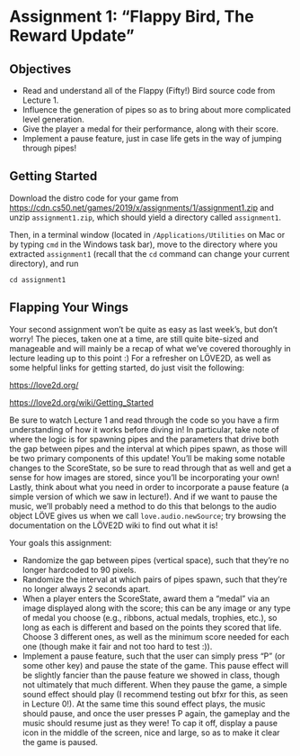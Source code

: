 

# Assignment 1: “Flappy Bird, The Reward Update”

<h2 id="objectives">Objectives</h2>

<ul>
  <li>Read and understand all of the Flappy (Fifty!) Bird source code from Lecture 1.</li>
  <li>Influence the generation of pipes so as to bring about more complicated level generation.</li>
  <li>Give the player a medal for their performance, along with their score.</li>
  <li>Implement a pause feature, just in case life gets in the way of jumping through pipes!</li>
</ul>

<h2 id="getting-started">Getting Started</h2>

<p>Download the distro code for your game from <a href="https://cdn.cs50.net/games/2019/x/assignments/1/assignment1.zip">https://cdn.cs50.net/games/2019/x/assignments/1/assignment1.zip</a> and unzip <code class="highlighter-rouge">assignment1.zip</code>, which should yield a directory called <code class="highlighter-rouge">assignment1</code>.</p>

<p>Then, in a terminal window (located in <code class="highlighter-rouge">/Applications/Utilities</code> on Mac or by typing
<code class="highlighter-rouge">cmd</code> in the Windows task bar), move to the directory where you extracted <code class="highlighter-rouge">assignment1</code>
(recall that the <code class="highlighter-rouge">cd</code> command can change your current directory), and run</p>

<div class="highlighter-rouge"><div class="highlight"><pre class="highlight"><code>cd assignment1
</code></pre></div></div>

<h2 id="flapping-your-wings">Flapping Your Wings</h2>

<p>Your second assignment won’t be quite as easy as last week’s, but don’t worry! The pieces, taken one at a time,
are still quite bite-sized and manageable and will mainly be a recap of what we’ve covered thoroughly in lecture
leading up to this point :) For a refresher on LÖVE2D, as well as some helpful links for getting started, do just
visit the following:</p>

<p><a href="https://love2d.org/">https://love2d.org/</a></p>

<p><a href="https://love2d.org/wiki/Getting_Started">https://love2d.org/wiki/Getting_Started</a></p>

<p>Be sure to watch Lecture 1 and read through the code so you have a firm understanding of how it works before diving in!
In particular, take note of where the logic is for spawning pipes and the parameters that drive both the gap between pipes
and the interval at which pipes spawn, as those will be two primary components of this update! You’ll be making some notable
changes to the ScoreState, so be sure to read through that as well and get a sense for how images are stored, since you’ll be
incorporating your own! Lastly, think about what you need in order to incorporate a pause feature (a simple version of which
we saw in lecture!). And if we want to pause the music, we’ll probably need a method to do this that belongs to the audio object
LÖVE gives us when we call <code class="highlighter-rouge">love.audio.newSource</code>; try browsing the documentation on the LÖVE2D wiki to find out what it is!</p>

<p>Your goals this assignment:</p>

<ul>
  <li>Randomize the gap between pipes (vertical space), such that they’re no longer hardcoded to 90 pixels.</li>
  <li>Randomize the interval at which pairs of pipes spawn, such that they’re no longer always 2 seconds apart.</li>
  <li>When a player enters the ScoreState, award them a “medal” via an image displayed along with the score; this can be any image or
any type of medal you choose (e.g., ribbons, actual medals, trophies, etc.), so long as each is different and based on the points they
scored that life. Choose 3 different ones, as well as the minimum score needed for each one (though make it fair and not too hard to
test :)).</li>
  <li>Implement a pause feature, such that the user can simply press “P” (or some other key) and pause the state of the game. This pause
effect will be slightly fancier than the pause feature we showed in class, though not ultimately that much different. When they pause
the game, a simple sound effect should play (I recommend testing out bfxr for this, as seen in Lecture 0!). At the same time this sound
effect plays, the music should pause, and once the user presses P again, the gameplay and the music should resume just as they were! To
cap it off, display a pause icon in the middle of the screen, nice and large, so as to make it clear the game is paused.</li>
</ul>

